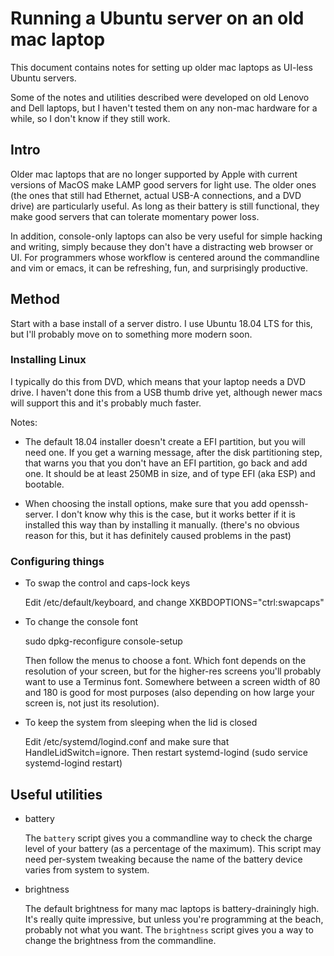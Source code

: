 # Running a Ubuntu server on an old mac laptop

This document contains notes for setting up older mac laptops as
UI-less Ubuntu servers.

Some of the notes and utilities described were developed on old
Lenovo and Dell laptops, but I haven't tested them on any non-mac
hardware for a while, so I don't know if they still work.

## Intro

Older mac laptops that are no longer supported by Apple with current
versions of MacOS make LAMP good servers for light use.  The older
ones (the ones that still had Ethernet, actual USB-A connections,
and a DVD drive) are particularly useful.  As long as their battery
is still functional, they make good servers that can tolerate
momentary power loss.

In addition, console-only laptops can also be very useful for simple
hacking and writing, simply because they don't have a distracting
web browser or UI.  For programmers whose workflow is centered
around the commandline and vim or emacs, it can be refreshing, fun,
and surprisingly productive.

## Method

Start with a base install of a server distro.  I use Ubuntu 18.04
LTS for this, but I'll probably move on to something more modern
soon.

### Installing Linux

I typically do this from DVD, which means that your laptop needs a
DVD drive.  I haven't done this from a USB thumb drive yet, although
newer macs will support this and it's probably much faster.

Notes:

 * The default 18.04 installer doesn't create a EFI partition, but
    you will need one.  If you get a warning message, after the disk
    partitioning step, that warns you that you don't have an EFI
    partition, go back and add one.  It should be at least 250MB
    in size, and of type EFI (aka ESP) and bootable.

 * When choosing the install options, make sure that you add
    openssh-server.  I don't know why this is the case, but
    it works better if it is installed this way than by installing
    it manually.  (there's no obvious reason for this, but it
    has definitely caused problems in the past)

### Configuring things

 * To swap the control and caps-lock keys

   Edit /etc/default/keyboard, and change XKBDOPTIONS="ctrl:swapcaps"

 * To change the console font

   sudo dpkg-reconfigure console-setup

   Then follow the menus to choose a font.  Which font depends
   on the resolution of your screen, but for the higher-res screens
   you'll probably want to use a Terminus font.  Somewhere between
   a screen width of 80 and 180 is good for most purposes (also
   depending on how large your screen is, not just its resolution).

 * To keep the system from sleeping when the lid is closed

   Edit /etc/systemd/logind.conf and make sure that
   HandleLidSwitch=ignore.
   Then restart systemd-logind (sudo service systemd-logind restart)
  
## Useful utilities

 * battery

   The `battery` script gives you a commandline way to
   check the charge level of your battery (as a percentage
   of the maximum).  This script may need per-system tweaking
   because the name of the battery device varies from system
   to system.

 * brightness

   The default brightness for many mac laptops is battery-drainingly high.
   It's really quite impressive, but unless you're programming at the beach,
   probably not what you want.  The `brightness` script gives you a way
   to change the brightness from the commandline.

